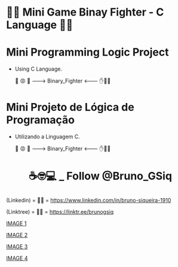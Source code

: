 # 👨‍🎓 Mini Game Binay Fighter - C Language 👩‍🎓

# Mini Programming Logic Project

- Using C Language.

  :facepunch: :pout: :raised_back_of_hand: ---> Binary_Fighter <--- :raised_hand::face_with_head_bandage::facepunch: 

# Mini Projeto de Lógica de Programação

- Utilizando a Linguagem C.

  :facepunch: :pout: :raised_back_of_hand: ---> Binary_Fighter <--- :raised_hand::face_with_head_bandage::facepunch: 

# <p align="center">☕🤓💻 _ Follow @Bruno_GSiq

(Linkedin)  = 👨‍🎓 = https://www.linkedin.com/in/bruno-siqueira-1910 <br>

(Linktree)  = 👨‍🎓 = https://linktr.ee/brunogsiq<br>

[IMAGE 1](https://github.com/brunogsiq/Inventions_Projects_Tests/tree/main/C/Binario_Fighter/public/images/1.PNG)

[IMAGE 2](https://github.com/brunogsiq/Inventions_Projects_Tests/blob/master/C/Binario_Fighter/public/images/2.PNG)

[IMAGE 3](https://github.com/brunogsiq/Inventions_Projects_Tests/blob/master/C/Binario_Fighter/public/images/3.PNG)

[IMAGE 4](https://github.com/brunogsiq/Inventions_Projects_Tests/blob/master/C/Binario_Fighter/public/images/4.PNG)

